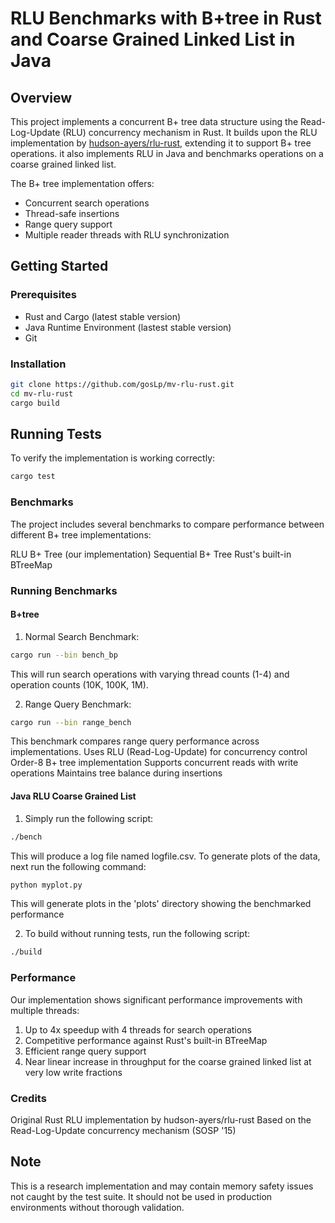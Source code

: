 # RLU Benchmarks with B+tree in Rust and Coarse Grained Linked List in Java

## Overview
This project implements a concurrent B+ tree data structure using the Read-Log-Update (RLU) concurrency mechanism in Rust. It builds upon the RLU implementation by [hudson-ayers/rlu-rust](https://github.com/hudson-ayers/rlu-rust), extending it to support B+ tree operations. it also implements RLU in Java and benchmarks operations on a coarse grained linked list.

The B+ tree implementation offers:
- Concurrent search operations
- Thread-safe insertions
- Range query support
- Multiple reader threads with RLU synchronization

## Getting Started

### Prerequisites
- Rust and Cargo (latest stable version)
- Java Runtime Environment (lastest stable version)
- Git

### Installation
```bash
git clone https://github.com/gosLp/mv-rlu-rust.git
cd mv-rlu-rust
cargo build
```

## Running Tests

To verify the implementation is working correctly:
```bash
cargo test
```

### Benchmarks
The project includes several benchmarks to compare performance between different B+ tree implementations:

RLU B+ Tree (our implementation)
Sequential B+ Tree
Rust's built-in BTreeMap

### Running Benchmarks

#### B+tree
1. Normal Search Benchmark:

```bash
cargo run --bin bench_bp
```
This will run search operations with varying thread counts (1-4) and operation counts (10K, 100K, 1M).

2. Range Query Benchmark:

```bash
cargo run --bin range_bench
```
This benchmark compares range query performance across implementations.
Uses RLU (Read-Log-Update) for concurrency control
Order-8 B+ tree implementation
Supports concurrent reads with write operations
Maintains tree balance during insertions

#### Java RLU Coarse Grained List
1. Simply run the following script: 
````bash
./bench
````
This will produce a log file named logfile.csv. To generate plots of the data, next run the following command:
````bash
python myplot.py
````
This will generate plots in the 'plots' directory showing the benchmarked performance

2. To build without running tests, run the following script:
````bash
./build
```` 

### Performance
Our implementation shows significant performance improvements with multiple threads:

1. Up to 4x speedup with 4 threads for search operations
2. Competitive performance against Rust's built-in BTreeMap
3. Efficient range query support
4. Near linear increase in throughput for the coarse grained linked list at very low write fractions

### Credits

Original Rust RLU implementation by hudson-ayers/rlu-rust
Based on the Read-Log-Update concurrency mechanism (SOSP '15)

## Note
This is a research implementation and may contain memory safety issues not caught by the test suite. It should not be used in production environments without thorough validation.

